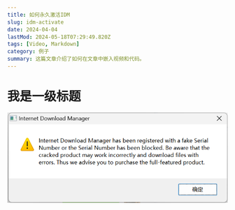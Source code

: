 ```yaml
---
title: 如何永久激活IDM
slug: idm-activate
date: 2024-04-04
lastMod: 2024-05-18T07:29:49.820Z
tags: [Video, Markdown]
category: 例子
summary: 这篇文章介绍了如何在文章中嵌入视频和代码。
---
```


# 我是一级标题
![未激活弹窗](/public/imgs/inactive.png)